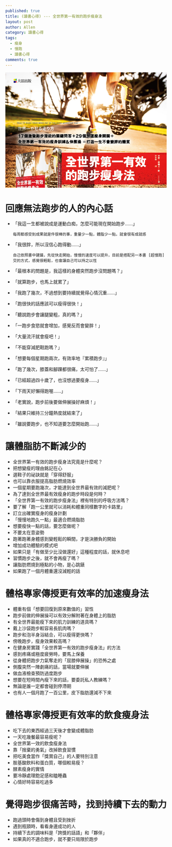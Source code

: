 ```yaml
---
published: true
title: (讀書心得) --- 全世界第一有效的跑步瘦身法
layout: post
author: Allen
category: 讀書心得
tags: 
  - 瘦身
  - 慢跑
  - 讀書心得
comments: true
---
```


![book](/images/blog/20190902/20190902-000.jpg)

# 回應無法跑步的人的內心話
- 「我這一生都被說成是運動白痴，怎麼可能現在開始跑步……」
  
    ```每周都感受到成果就是件很棒的事，重量少一點，體脂少一點，就會很有成就感```


- 「我很胖，所以沒信心跑得動……」

    ```自己依照書中建議，先從快走開始，慢慢的速度可以提升，目前是搭配另一本書 [超慢跑] 交的方式，感覺很輕鬆，也會讓自己可以持之以恆```


- 「最根本的問題是，我這樣的身體突然跑步沒問題嗎？」
- 「就算跑步，也馬上就累了」
- 「我跑了幾次，不過想到要持續就覺得心情沉重……」
- 「跑很快的話應該可以瘦得很快！」
- 「聽說跑步會讓腿變粗，真的嗎？」
- 「一跑步食慾就會增加，感覺反而會變胖！」
- 「大量流汗就會瘦吧！」
- 「不能穿減肥鞋跑嗎？」
- 「想要每個星期跑兩次，有效率地『累積跑步』」
- 「跑了幾次，膝蓋和腳踝都很痛，太可怕了……」
- 「已經超過四十歲了，也沒想過要瘦身……」
- 「下雨天好懶得跑喔……」
- 「老實說，跑步前後要做伸展操好麻煩！」
- 「結果只維持三分鐘熱度就結束了」
- 「雖說要跑步，也不知道要怎麼開始跑……」

# 讓體脂肪不斷減少的
-  全世界第一有效的跑步瘦身法究竟是什麼呢？
-  把想變瘦的理由銘記在心
-  選鞋子的祕訣就是「穿得舒服」
-  也可以靠衣服提高脂肪燃燒效率
-  一個星期要跑幾次，才能達到全世界最有效的減肥呢？
-  為了達到全世界最有效瘦身的跑步時段是何時？
-  「全世界第一有效的跑步瘦身法」裡有特別的呼吸方法嗎？
-  要了解「跑一公里就可以消耗和體重同樣數字的卡路里」
-  訂立出確實瘦身的瘦身計劃
-  「慢慢地跑久一點」最適合燃燒脂肪
-  想要瘦快一點的話，要怎麼做呢？
-  不要太在意姿勢
-  跑著跑著身體感到變輕鬆的瞬間，才是決勝負的開始
-  增加成功體驗的模式吧
-  如果只是「有做至少比沒做還好」這種程度的話，就休息吧
-  習慣跑步之後，就不會再瘦了嗎？
-  讓脂肪燃燒到極點的小物，是心跳錶
-  如果跑了一個月體重還沒減輕的話


# 體格專家傳授更有效率的加速瘦身法
-  體重有個「想要回復到原來數值的」習性
-  跑步前做的伸展操可以有效分解附著在身體上的脂肪
-  有全世界最能瘦下來的肌力訓練的道具嗎？
-  戴上沙袋跑步較容易長肌肉嗎？
-  跑步和泡半身浴結合，可以瘦得更快嗎？
-  傍晚跑步，瘦身效果較高嗎？
-  在健身房實踐「全世界第一有效的跑步瘦身法」的方法
-  感到疼痛或極度疲勞時，要馬上保養
-  從身體把跑步力氣奪走的「屈膝伸展操」的恐怖之處
-  側腹突然一陣劇痛的話，當場就要伸展
-  做血液檢查預防過度跑步
-  想要在短時間內瘦下來的話，要委託私人教練嗎？
-  無論是誰一定都會碰到停滯期
-  也有人一個月跑了一百公里，皮下脂肪還減不下來


# 體格專家傳授更有效率的飲食瘦身法
-  吃下去的東西經過三天後才會變成體脂肪
-  一天吃幾餐最容易瘦呢？
-  全世界第一效的飲食瘦身法
-  靠「捨棄的勇氣」改掉飲食習慣
-  把吃美食當作「獎賞自己」的人要特別注意
-  胺基酸飲料和蛋白質，哪個較易瘦？
-  酵素瘦身的實情
-  要冷靜處理飽足感和瞌睡蟲
-  心情好時容易吃過多


# 覺得跑步很痛苦時，找到持續下去的動力
-  跑過頭時會傷到身體且受到挫折
-  遇到瓶頸時，看看身邊成功的人
-  持續下去的調味料是「誇獎的話語」和「夥伴」
-  如果真的不適合跑步，就不要只局限於跑步
